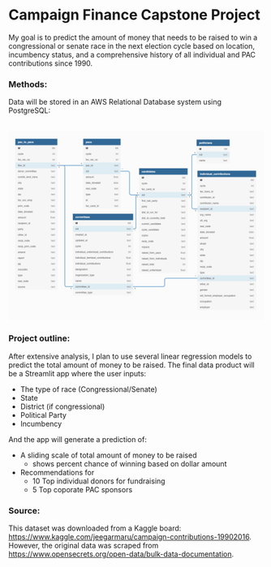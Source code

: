 # Campaign Finance Capstone Project

My goal is to predict the amount of money that needs to be raised to win a congressional or senate race in the next election cycle based on location, incumbency status, and a comprehensive history of all individual and PAC contributions since 1990.

### Methods:

Data will be stored in an AWS Relational Database system using PostgreSQL:

<br>![](docs/FEC_ERD.png)<br>

### Project outline:

After extensive analysis, I plan to use several linear regression models to predict the total amount of money to be raised. The final data product will be a Streamlit app where the user inputs:

- The type of race (Congressional/Senate)
- State
- District (if congressional)
- Political Party
- Incumbency

And the app will generate a prediction of:
- A sliding scale of total amount of money to be raised
    - shows percent chance of winning based on dollar amount
- Recommendations for
    - 10 Top individual donors for fundraising
    - 5 Top coporate PAC sponsors
    
### Source:
This dataset was downloaded from a Kaggle board: https://www.kaggle.com/jeegarmaru/campaign-contributions-19902016. However, the original data was scraped from https://www.opensecrets.org/open-data/bulk-data-documentation.